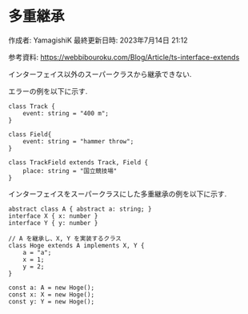 # 多重継承

作成者: YamagishiK
最終更新日時: 2023年7月14日 21:12

参考資料: https://webbibouroku.com/Blog/Article/ts-interface-extends

インターフェイス以外のスーパークラスから継承できない.

エラーの例を以下に示す.

```tsx
class Track {
    event: string = "400 m";
}

class Field{
    event: string = "hammer throw";
}

class TrackField extends Track, Field {
    place: string = "国立競技場"
}
```

インターフェイスをスーパークラスにした多重継承の例を以下に示す.

```tsx
abstract class A { abstract a: string; }
interface X { x: number }
interface Y { y: number }

// A を継承し、X, Y を実装するクラス
class Hoge extends A implements X, Y {
    a = "a";
    x = 1;
    y = 2;
}

const a: A = new Hoge();
const x: X = new Hoge();
const y: Y = new Hoge();
```